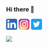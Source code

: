 ### Hi there 👋

<a href="https://www.linkedin.com/in/harukakotani/"><img src="linkedin.png" alt="linkedin" width="30" height="30"></a>
<a href="https://www.instagram.com/haruka.k28/"><img src="insta1.png" alt="twitter" width="30" height="30"></a>
<a href="https://twitter.com/CanadaHaruka"><img src="twitter.png" alt="twitter" width="30" height="30"></a>

![](https://komarev.com/ghpvc/?username=HarukaKotani10&color=orange)

<!--
**HarukaKotani10/HarukaKotani10** is a ✨ _special_ ✨ repository because its `README.md` (this file) appears on your GitHub profile.

Here are some ideas to get you started:

- 🔭 I’m currently working on ...
- 🌱 I’m currently learning ...
- 👯 I’m looking to collaborate on ...
- 🤔 I’m looking for help with ...
- 💬 Ask me about ...
- 📫 How to reach me: ...
- 😄 Pronouns: ...
- ⚡ Fun fact: ...
-->
